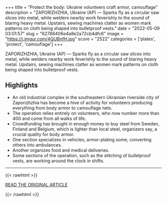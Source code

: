 +++
title = "Protect the body: Ukraine volunteers craft armor, camouflage"
description = "ZAPORIZHZHIA, Ukraine (AP) — Sparks fly as a circular saw slices into metal, while welders nearby work feverishly to the sound of blaring heavy metal. Upstairs, sewing machines clatter as women mark patterns on cloth being shaped into bulletproof vests."
date = "2022-05-09 03:01:57"
slug = "62788406e4a8e2a72cb4dfc6"
image = "https://i.imgur.com/4QUBnfH.jpg"
score = "2522"
categories = ['plates', 'protect', 'camouflage']
+++

ZAPORIZHZHIA, Ukraine (AP) — Sparks fly as a circular saw slices into metal, while welders nearby work feverishly to the sound of blaring heavy metal. Upstairs, sewing machines clatter as women mark patterns on cloth being shaped into bulletproof vests.

## Highlights

- An old industrial complex in the southeastern Ukrainian riverside city of Zaporizhzhia has become a hive of activity for volunteers producing everything from body armor to camouflage nets.
- The operation relies entirely on volunteers, who now number more than 400 and come from all walks of life.
- Crowdfunding has brought in enough money to buy steel from Sweden, Finland and Belgium, which is lighter than local steel, organizers say, a crucial quality for body armor.
- One section specializes in vehicles, armor-plating some, converting others into ambulances.
- Another organizes food and medical deliveries.
- Some sections of the operation, such as the stitching of bulletproof vests, are working around the clock in shifts.

---

{{< rawhtml >}}
  <p class="article-category">
    <a target="_blank" href="https://apnews.com/article/russia-ukraine-business-europe-sweden-55e2f535428019bf6c3eec3eed5fcbe2">READ THE ORIGINAL ARTICLE</a>
  </p>
{{< /rawhtml >}}

